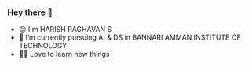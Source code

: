 
### Hey there 👋
- 😊 I'm HARISH RAGHAVAN S
- 🔭 I’m currently pursuing AI & DS in BANNARI AMMAN INSTITUTE OF TECHNOLOGY
- 🧑‍💻 Love to learn new things
